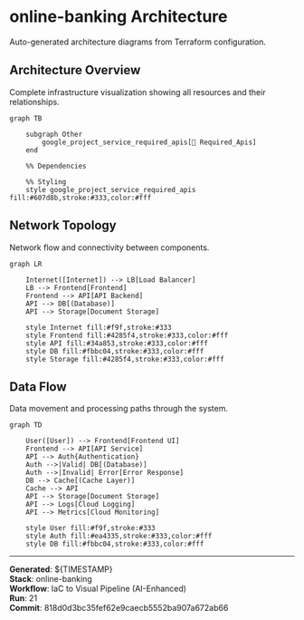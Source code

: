 # online-banking Architecture

Auto-generated architecture diagrams from Terraform configuration.

## Architecture Overview

Complete infrastructure visualization showing all resources and their relationships.

```mermaid
graph TB

    subgraph Other
        google_project_service_required_apis[🔧 Required_Apis]
    end

    %% Dependencies

    %% Styling
    style google_project_service_required_apis fill:#607d8b,stroke:#333,color:#fff
```

## Network Topology

Network flow and connectivity between components.

```mermaid
graph LR

    Internet([Internet]) --> LB[Load Balancer]
    LB --> Frontend[Frontend]
    Frontend --> API[API Backend]
    API --> DB[(Database)]
    API --> Storage[Document Storage]

    style Internet fill:#f9f,stroke:#333
    style Frontend fill:#4285f4,stroke:#333,color:#fff
    style API fill:#34a853,stroke:#333,color:#fff
    style DB fill:#fbbc04,stroke:#333,color:#fff
    style Storage fill:#4285f4,stroke:#333,color:#fff
```

## Data Flow

Data movement and processing paths through the system.

```mermaid
graph TD

    User([User]) --> Frontend[Frontend UI]
    Frontend --> API[API Service]
    API --> Auth{Authentication}
    Auth -->|Valid| DB[(Database)]
    Auth -->|Invalid| Error[Error Response]
    DB --> Cache[(Cache Layer)]
    Cache --> API
    API --> Storage[Document Storage]
    API --> Logs[Cloud Logging]
    API --> Metrics[Cloud Monitoring]

    style User fill:#f9f,stroke:#333
    style Auth fill:#ea4335,stroke:#333,color:#fff
    style DB fill:#fbbc04,stroke:#333,color:#fff
```

---

**Generated**: ${TIMESTAMP}  
**Stack**: online-banking  
**Workflow**: IaC to Visual Pipeline (AI-Enhanced)  
**Run**: 21  
**Commit**: 818d0d3bc35fef62e9caecb5552ba907a672ab66
